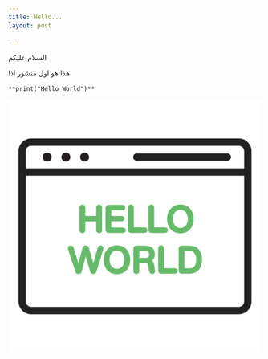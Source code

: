 ```yaml
---
title: Hello...
layout: post

---
```


السلام عليكم

هذا هو اول منشور اذا

```
**print("Hello World")**
```

![hello](assets/img/hello.png)
